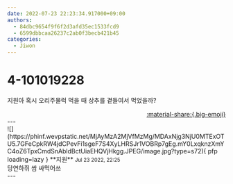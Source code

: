 ```yaml
---
date: 2022-07-23 22:23:34.917000+09:00
authors:
  - 84dbc9654f9f6f2d3afd35ec1533fcd9
  - 6599dbbcaa26237c2ab0f3becb421b45
categories:
  - Jiwon
---
```


# 4-101019228

<div class="post-container" markdown="1">
<div class="content-container md-sidebar__scrollwrap" markdown="1">

지원아 혹시 오리주물럭 먹을 때 상추를 곁들여서 먹었을까?

</div>
</div>

<div style="text-align: right;" markdown="1">
<a href="https://weverse.io/fromis9/fanpost/4-101019228" style="text-align: right;">:material-share:{.big-emoji}</a>
</div>
---

<div class="comments-container md-sidebar__scrollwrap" markdown="1">
<div class="comment" markdown="1">
<div class='id-container' markdown="1">
![](https://phinf.wevpstatic.net/MjAyMzA2MjVfMzMg/MDAxNjg3NjU0MTExOTU5.7GFeCpkRW4jdCPevFi1sgeF7S4XyLHRSJr1VOBRp7gEg.mY0LxqknzXmYC4oZ6TpxCmdSnAbldBctUiaEHQVjHkgg.JPEG/image.jpg?type=s72){ pfp loading=lazy }
**<span class="artist">지원</span>** <small>Jul 23 2022, 22:25</small><br>
</div>
<div class='comment-body' markdown="1">
당연하쥐 쌈 싸먹어쓰
</div>
</div>
</div>
---
